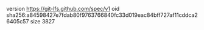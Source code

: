 version https://git-lfs.github.com/spec/v1
oid sha256:a84598427e7fdab80f9763766840fc33d019eac84bff727af11cddca26405c57
size 3827
